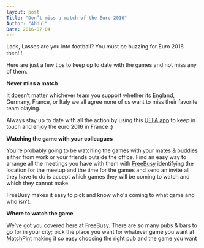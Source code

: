```yaml
---
layout: post
Title: "Don’t miss a match of the Euro 2016"
Author: "Abdul"
Date: 2016-07-04
---
```


Lads, Lasses are you into football? You must be buzzing for Euro 2016 then!!!

Here are just a few tips to keep up to date with the games and not miss <!--more--> any of them.

**Never miss a match**

It doesn’t matter whichever team you support whether its England, Germany, France, or Italy we all agree none of us want to miss their favorite team playing.

Always stay up to date with all the action by using this [UEFA app](http://www.uefa.com/uefaeuro/news/newsid=2313462.html) to keep in touch and enjoy the euro 2016 in France  :) 

**Watching the game with your colleagues**

You’re probably going to be watching the games with your mates & buddies either from work or your friends outside the office. Find an easy way to arrange all the meetings you have with them with [FreeBusy](https://freebusy.io/) identifying the location for the meetup and the time for the games and send an invite all they have to do is accept which games they will be coming to watch and which they cannot make.

FreeBusy makes it easy to pick and know who's coming to what game and who isn’t.

**Where to watch the game**

We’ve got you covered here at FreeBusy. There are so many pubs & bars to go for in your city; pick the place you want for whatever game you want at [MatchPint](http://www.matchpint.co.uk/watch-live-euro-2016) making it so easy choosing the right pub and the game you want 
